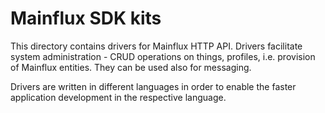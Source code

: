 # Mainflux SDK kits

This directory contains drivers for Mainflux HTTP API. Drivers facilitate system administration - CRUD operations on things, profiles, i.e. provision of Mainflux entities. They can be used also for messaging. 

Drivers are written in different languages in order to enable the faster application development in the respective language.
